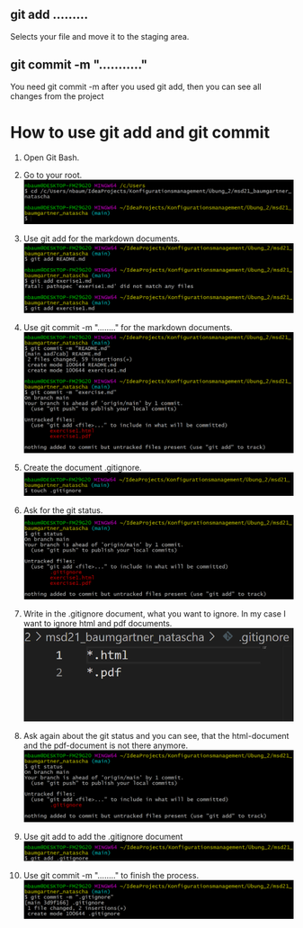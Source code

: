## git add .........
Selects your file and move it to the staging area.

## git commit -m "..........."
You need git commit -m after you used git add, then you can see all changes from the project

# How to use git add and git commit

1. Open Git Bash.

2. Go to your root.
    ![Alt-Text](1-Path.png)

3. Use git add for the markdown documents.
    ![Alt-Text](2-GitAdd.png)

4. Use git commit -m "........" for the markdown documents.
    ![Alt-Text](3-GitCommit.png)

5. Create the document .gitignore.
    ![Alt-Text](4-Touch.png)

6. Ask for the git status.
    ![Alt-Text](5-GitStatus.png)

7. Write in the .gitignore document, what you want to ignore. In my case I want to ignore html and pdf documents.
    ![Alt-Text](6-GitIgnoreHtmlPdf.png)

8. Ask again about the git status and you can see, that the html-document and the pdf-document is not there anymore.
    ![Alt-Text](7-GitStatusIgnore.png)
   
9.  Use git add to add the .gitignore document
    ![Alt-Text](8-GitAddIgnore.png)

10. Use git commit -m "........" to finish the process.
    ![Alt-Text](9-GitCommitIgnore.png)

